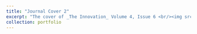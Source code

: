 ```yaml
---
title: "Journal Cover 2"
excerpt: "The cover of _The Innovation_ Volume 4, Issue 6 <br/><img src='/blob/master/images/Cover 2.png'>"
collection: portfolio
---
```

